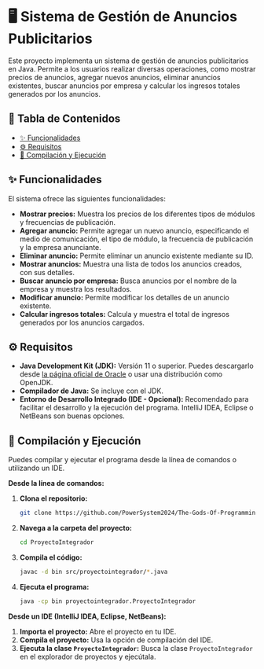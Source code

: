 # 🖥️ Sistema de Gestión de Anuncios Publicitarios

Este proyecto implementa un sistema de gestión de anuncios publicitarios en Java. Permite a los usuarios realizar diversas operaciones, como mostrar precios de anuncios, agregar nuevos anuncios, eliminar anuncios existentes, buscar anuncios por empresa y calcular los ingresos totales generados por los anuncios.

## 📖 Tabla de Contenidos

- [✨ Funcionalidades](#-funcionalidades)
- [⚙️ Requisitos](#️-requisitos)
- [🚀 Compilación y Ejecución](#-compilación-y-ejecución)

## ✨ Funcionalidades

El sistema ofrece las siguientes funcionalidades:

* **Mostrar precios:** Muestra los precios de los diferentes tipos de módulos y frecuencias de publicación.
* **Agregar anuncio:** Permite agregar un nuevo anuncio, especificando el medio de comunicación, el tipo de módulo, la frecuencia de publicación y la empresa anunciante.
* **Eliminar anuncio:** Permite eliminar un anuncio existente mediante su ID.
* **Mostrar anuncios:** Muestra una lista de todos los anuncios creados, con sus detalles.
* **Buscar anuncio por empresa:** Busca anuncios por el nombre de la empresa y muestra los resultados.
* **Modificar anuncio:** Permite modificar los detalles de un anuncio existente.
* **Calcular ingresos totales:** Calcula y muestra el total de ingresos generados por los anuncios cargados.

## ⚙️ Requisitos

* **Java Development Kit (JDK):** Versión 11 o superior. Puedes descargarlo desde [la página oficial de Oracle](https://www.oracle.com/java/technologies/javase-downloads.html) o usar una distribución como OpenJDK.
* **Compilador de Java:** Se incluye con el JDK.
* **Entorno de Desarrollo Integrado (IDE - Opcional):** Recomendado para facilitar el desarrollo y la ejecución del programa. IntelliJ IDEA, Eclipse o NetBeans son buenas opciones.

## 🚀 Compilación y Ejecución

Puedes compilar y ejecutar el programa desde la línea de comandos o utilizando un IDE.

**Desde la línea de comandos:**

1. **Clona el repositorio:**
   ```bash
   git clone https://github.com/PowerSystem2024/The-Gods-Of-Programming.git
   ```

2. **Navega a la carpeta del proyecto:**
   ```bash
   cd ProyectoIntegrador
   ```

3. **Compila el código:**
   ```bash
   javac -d bin src/proyectointegrador/*.java 
   ```

4. **Ejecuta el programa:**
    ```bash
    java -cp bin proyectointegrador.ProyectoIntegrador
    ```

**Desde un IDE (IntelliJ IDEA, Eclipse, NetBeans):**

1. **Importa el proyecto:** Abre el proyecto en tu IDE.
2. **Compila el proyecto:** Usa la opción de compilación del IDE.
3. **Ejecuta la clase `ProyectoIntegrador`:** Busca la clase `ProyectoIntegrador` en el explorador de proyectos y ejecútala.

